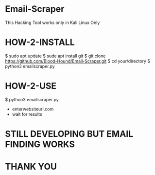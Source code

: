 # Email-Scraper
This Hacking Tool works only in Kali Linux Only

# HOW-2-INSTALL

$ sudo apt update
$ sude apt install git
$ git clone https://github.com/Blood-Hound/Email-Scraper.git
$ cd your/directory
$ python3 emailscraper.py

# HOW-2-USE

$ python3 emailscraper.py
+ enterwebsiteurl.com
+ wait for results

# STILL DEVELOPING BUT EMAIL FINDING WORKS
# THANK YOU
